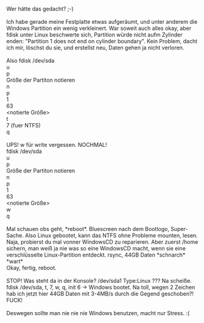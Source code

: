 <html><body><p>Wer hätte das gedacht? ;-)<br>
<br>
Ich habe gerade meine Festplatte etwas aufgeräumt, und unter anderem die Windows Partition ein wenig verkleinert. War soweit auch alles okay, aber fdisk unter Linux beschwerte sich, Partition würde nicht aufm Zylinder enden: "Partition 1 does not end on cylinder boundary". Kein Problem, dacht ich mir, löschst du sie, und erstellst neu, Daten gehen ja nicht verloren.<br>
<br>
Also fdisk /dev/sda<br>
u<br>
p<br>
Größe der Partiton notieren<br>
n<br>
p<br>
1<br>
63<br>
&lt;notierte Größe&gt;<br>
t<br>
7 (fuer NTFS)<br>
q<br>
<br>
UPS! w für write vergessen. NOCHMAL!<br>
fdisk /dev/sda<br>
u<br>
p<br>
Größe der Partiton notieren<br>
n<br>
p<br>
1<br>
63<br>
&lt;notierte Größe&gt;<br>
w<br>
q<br>
<br>
Mal schauen obs geht, *reboot*. Bluescreen nach dem Bootlogo, Super-Sache. Also Linux gebootet, kann das NTFS ohne Probleme mounten, lesen. Naja, probierst du mal vonner WindowsCD zu reparieren. Aber zuerst /home sichern, man weiß ja nie was so eine WindowsCD macht, wenn sie eine verschlüsselte Linux-Partition entdeckt. rsync, 44GB Daten *schnarch* *wart*<br>
Okay, fertig, reboot.<br>
<br>
STOP! Was steht da in der Konsole? /dev/sda1 Type:Linux ??? Na scheiße. fdisk /dev/sda, t, 7, w, q, init 6 -&gt; Windows bootet. Na toll, wegen 2 Zeichen hab ich jetzt hier 44GB Daten mit 3-4MB/s durch die Gegend geschoben?! FUCK!<br>
<br>
Deswegen sollte man nie nie nie Windows benutzen, macht nur Stress. :(</p></body></html>